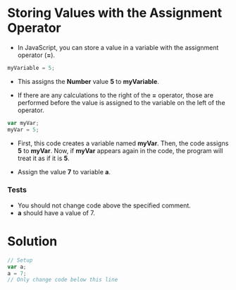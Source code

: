 # Storing Values with the Assignment Operator

- In JavaScript, you can store a value in a variable with the assignment operator (**=**).

```js
myVariable = 5;
```

- This assigns the **Number** value **5** to **myVariable**.

- If there are any calculations to the right of the **=** operator, those are performed before the value is assigned to the variable on the left of the operator.

```js
var myVar;
myVar = 5;
```

- First, this code creates a variable named **myVar**. Then, the code assigns **5** to **myVar**. Now, if **myVar** appears again in the code, the program will treat it as if it is **5**.

- Assign the value **7** to variable **a**.

### Tests
- You should not change code above the specified comment.
- **a** should have a value of 7.

# Solution

```javascript
// Setup
var a;
a = 7;
// Only change code below this line
```
